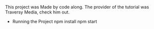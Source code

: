 This project was Made by code along.
The provider of the tutorial was Traversy Media, check him out.

- Running the Project
  npm install
  npm start
